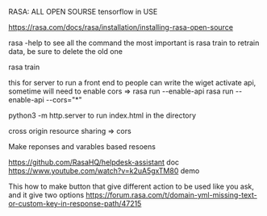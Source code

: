 
RASA: ALL OPEN SOURSE
tensorflow in USE

https://rasa.com/docs/rasa/installation/installing-rasa-open-source

rasa -help to see all the command the most important is rasa train to retrain data, be sure to delete the old one

rasa train

this for server to run a front end to people can write the wiget 
activate api, sometime will need to enable cors => 
rasa run --enable-api 
rasa run --enable-api --cors="*"


python3 -m http.server to run index.html in the directory

cross origin resource sharing => cors


Make reponses and varables based resoens 

https://github.com/RasaHQ/helpdesk-assistant     doc
https://www.youtube.com/watch?v=k2uA5gxTM80     demo


This how to make button that give different action to be used like you ask, and it give two options
https://forum.rasa.com/t/domain-yml-missing-text-or-custom-key-in-response-path/47215